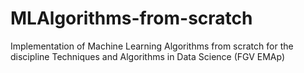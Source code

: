 # MLAlgorithms-from-scratch
Implementation of Machine Learning Algorithms from scratch for the discipline Techniques and Algorithms in Data Science (FGV EMAp)
